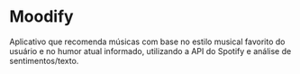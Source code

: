 # Moodify
Aplicativo que recomenda músicas com base no estilo musical favorito do usuário e no humor atual informado, utilizando a API do Spotify e análise de sentimentos/texto.
